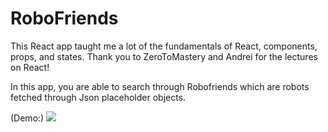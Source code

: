 # RoboFriends

This React app taught me a lot of the fundamentals of React, components, props, and states. Thank you to ZeroToMastery and Andrei for the lectures on React!

In this app, you are able to search through Robofriends which are robots fetched through Json placeholder objects.

(Demo:)
![](https://github.com/robofriends/robofriends_demo.gif)
